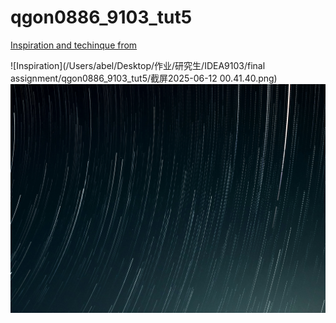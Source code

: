 # qgon0886_9103_tut5

[Inspiration and techinque from](https://openprocessing.org/sketch/2490402)

![Inspiration](/Users/abel/Desktop/作业/研究生/IDEA9103/final assignment/qgon0886_9103_tut5/截屏2025-06-12 00.41.40.png)
![Inspiration2](ujjwal-chettri-A3XeAawYEVk-unsplash.jpg)